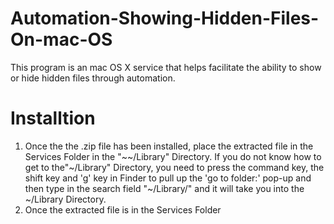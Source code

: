 # Automation-Showing-Hidden-Files-On-mac-OS
This program is an mac OS X service that helps facilitate the ability to show or hide hidden files through automation. 
# Installtion 
1. Once the the .zip file has been installed, place the extracted file in the Services Folder in the "~~/Library" Directory. If you do not know how to get to the"~/Library" Directory, you need to press the command key, the shift key and 'g' key in Finder to pull up the 'go to folder:' pop-up and then type in the search field "~/Library/" and it will take you into the ~/Library Directory.
2. Once the extracted file is in the Services Folder 